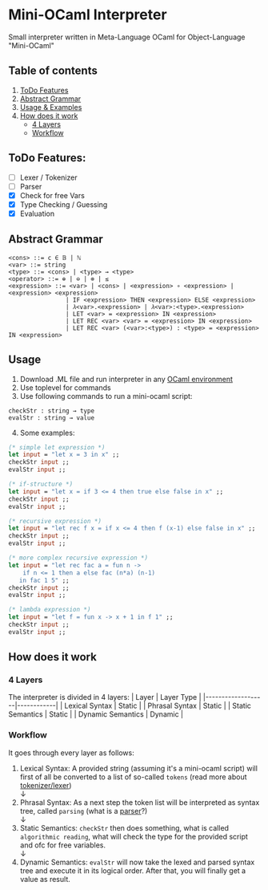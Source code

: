 # Mini-OCaml Interpreter
Small interpreter written in Meta-Language OCaml for Object-Language "Mini-OCaml"

## Table of contents
1. [ToDo Features](https://github.com/david-prv/mini-ocaml#todo-features)
2. [Abstract Grammar](https://github.com/david-prv/mini-ocaml#abstract-grammar)
3. [Usage & Examples](https://github.com/david-prv/mini-ocaml#usage)
4. [How does it work](https://github.com/david-prv/mini-ocaml#how-does-it-work)
    * [4 Layers](https://github.com/david-prv/mini-ocaml#4-layers) 
    * [Workflow](https://github.com/david-prv/mini-ocaml#workflow) 

## ToDo Features:
- [ ] Lexer / Tokenizer
- [ ] Parser
- [x] Check for free Vars
- [x] Type Checking / Guessing
- [x] Evaluation

## Abstract Grammar
```bnf
<cons> ::= c ∈ 𝔹 | ℕ
<var> ::= string
<type> ::= <cons> | <type> → <type>
<operator> ::= ⊕ | ⊖ | ⊗ | ≤
<expression> ::= <var> | <cons> | <expression> ∘ <expression> | <expression> <expression>
                | IF <expression> THEN <expression> ELSE <expression>
                | 𝜆<var>.<expression> | 𝜆<var>:<type>.<expression>
                | LET <var> = <expression> IN <expression>
                | LET REC <var> <var> = <expression> IN <expression>
                | LET REC <var> (<var>:<type>) : <type> = <expression> IN <expression>
```

## Usage
1. Download .ML file and run interpreter in any [OCaml environment](https://github.com/david-prv/mini-ocaml/blob/main/docs/environments.md)
2. Use toplevel for commands
3. Use following commands to run a mini-ocaml script:
```
checkStr : string → type
evalStr : string → value
```
4. Some examples:
```ocaml
(* simple let expression *)
let input = "let x = 3 in x" ;;
checkStr input ;;
evalStr input ;;

(* if-structure *)
let input = "let x = if 3 <= 4 then true else false in x" ;;
checkStr input ;;
evalStr input ;;

(* recursive expression *)
let input = "let rec f x = if x <= 4 then f (x-1) else false in x" ;;
checkStr input ;;
evalStr input ;;

(* more complex recursive expression *)
let input = "let rec fac a = fun n ->
    if n <= 1 then a else fac (n*a) (n-1) 
   in fac 1 5" ;;
checkStr input ;;
evalStr input ;;

(* lambda expression *)
let input = "let f = fun x -> x + 1 in f 1" ;;
checkStr input ;;
evalStr input ;;
```

## How does it work
### 4 Layers
The interpreter is divided in 4 layers:
| Layer             | Layer Type |
|-------------------|------------|
| Lexical Syntax    | Static     |
| Phrasal Syntax    | Static     |
| Static Semantics  | Static     |
| Dynamic Semantics | Dynamic    |

### Workflow
It goes through every layer as follows:
  
1. Lexical Syntax: A provided string (assuming it's a mini-ocaml script) will first of all be converted to a list of so-called ``tokens`` (read more about [tokenizer/lexer](https://bit.ly/3HAZn9x))  
↓
2. Phrasal Syntax: As a next step the token list will be interpreted as syntax tree, called ``parsing`` (what is a [parser](https://de.wikipedia.org/wiki/Parser)?)  
↓
3. Static Semantics: ``checkStr`` then does something, what is called ``algorithmic reading``, what will check the type for the provided script and ofc for free variables.  
↓
4. Dynamic Semantics: ``evalStr`` will now take the lexed and parsed syntax tree and execute it in its logical order. After that, you will finally get a value as result.
